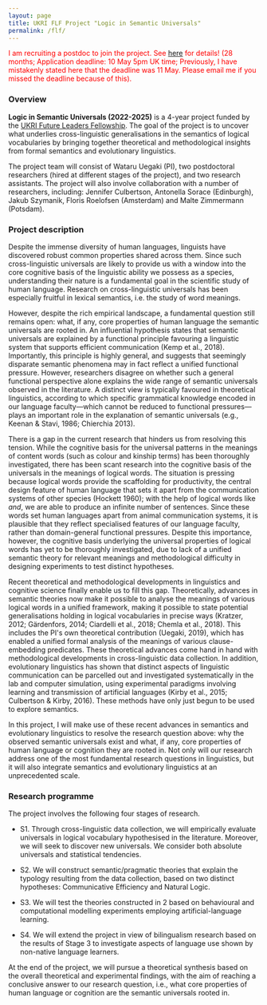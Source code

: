 ```yaml
---
layout: page
title: UKRI FLF Project "Logic in Semantic Universals"
permalink: /flf/
---
```


<span style="color:red">I am recruiting a postdoc to join the project. See [here](https://elxw.fa.em3.oraclecloud.com/hcmUI/CandidateExperience/en/sites/CX_1001/job/3897) for details! (28 months; Application deadline: 10 May 5pm UK time; Previously, I have mistakenly stated here that the deadline was 11 May. Please email me if you missed the deadline because of this).<span style="color:red">

### Overview

**Logic in Semantic Universals (2022-2025)** is a 4-year project funded by the [UKRI
Future Leaders
Fellowship](https://www.ukri.org/our-work/developing-people-and-skills/future-leaders-fellowships/).
The goal of the project is to uncover what underlies cross-linguistic
generalisations in the semantics of logical vocabularies by bringing together
theoretical and methodological insights from formal semantics and evolutionary
linguistics.

The project team will consist of Wataru Uegaki (PI), two postdoctoral
researchers (hired at different stages of the project), and two research
assistants. The project will also involve collaboration with a number of
researchers, including: Jennifer Culbertson, Antonella Sorace (Edinburgh),
Jakub Szymanik, Floris Roelofsen (Amsterdam) and Malte Zimmermann (Potsdam).

### Project description

Despite the immense diversity of human languages, linguists have discovered
robust common properties shared across them. Since such cross-linguistic
universals are likely to provide us with a window into the core cognitive
basis of the linguistic ability we possess as a species, understanding their
nature is a fundamental goal in the scientific study of human language.
Research on cross-linguistic universals has been especially fruitful in
lexical semantics, i.e. the study of word meanings.

However, despite the rich empirical landscape, a fundamental question still
remains open: what, if any, core properties of human language the semantic
universals are rooted in. An influential hypothesis states that semantic
universals are explained by a functional principle favouring a linguistic
system that supports efficient communication (Kemp et al., 2018). Importantly,
this principle is highly general, and suggests that seemingly disparate
semantic phenomena may in fact reflect a unified functional pressure. However,
researchers disagree on whether such a general functional perspective alone
explains the wide range of semantic universals observed in the literature. A
distinct view is typically favoured in theoretical linguistics, according to
which specific grammatical knowledge encoded in our language faculty—which
cannot be reduced to functional pressures— plays an important role in the
explanation of semantic universals (e.g., Keenan & Stavi, 1986; Chierchia 2013).

There is a gap in the current research that hinders us from resolving this
tension. While the cognitive basis for the universal patterns in the meanings
of content words (such as colour and kinship terms) has been thoroughly
investigated, there has been scant research into the cognitive basis of the
universals in the meanings of logical words. The situation is pressing because
logical words provide the scaffolding for productivity, the central design
feature of human language that sets it apart from the communication systems of
other species (Hockett 1960); with the help of logical words like _and_, we
are able to produce an infinite number of sentences. Since these words set
human languages apart from animal communication systems, it is plausible that
they reflect specialised features of our language faculty, rather than
domain-general functional pressures. Despite this importance, however, the
cognitive basis underlying the universal properties of logical words has yet
to be thoroughly investigated, due to lack of a unified semantic theory for
relevant meanings and methodological difficulty in designing experiments to
test distinct hypotheses.

Recent theoretical and methodological developments in linguistics and
cognitive science finally enable us to fill this gap. Theoretically, advances
in semantic theories now make it possible to analyse the meanings of various
logical words in a unified framework, making it possible to state potential
generalisations holding in logical vocabularies in precise ways (Kratzer,
2012; Gärdenfors, 2014; Ciardelli et al., 2018; Chemla et al., 2018). This
includes the PI's own theoretical contribution (Uegaki, 2019), which has
enabled a unified formal analysis of the meanings of various clause-embedding
predicates. These theoretical advances come hand in hand with methodological
developments in cross-linguistic data collection. In addition, evolutionary
linguistics has shown that distinct aspects of linguistic communication can be
parcelled out and investigated systematically in the lab and computer
simulation, using experimental paradigms involving learning and transmission
of artificial languages (Kirby et al., 2015; Culbertson & Kirby, 2016). These
methods have only just begun to be used to explore semantics.

In this project, I will make use of these recent advances in semantics and
evolutionary linguistics to resolve the research question above: why the
observed semantic universals exist and what, if any, core properties of human
language or cognition they are rooted in. Not only will our research address
one of the most fundamental research questions in linguistics, but it will
also integrate semantics and evolutionary linguistics at an unprecedented
scale. 

### Research programme

The project involves the following four stages of research.

- S1. Through cross-linguistic data collection, we will empirically evaluate universals in logical vocabulary hypothesised in the literature. Moreover, we will seek to discover new universals. We consider both absolute universals and statistical tendencies.

- S2. We will construct semantic/pragmatic theories that explain the typology resulting from the data collection, based on two distinct hypotheses: Communicative Efficiency and Natural Logic.

- S3. We will test the theories constructed in 2 based on behavioural and computational modelling
experiments employing artificial-language learning.

- S4. We will extend the project in view of bilingualism research based on the results of Stage 3 to
investigate aspects of language use shown by non-native language learners.

At the end of the project, we will pursue a theoretical synthesis based on the overall theoretical and experimental findings, with the aim of reaching a conclusive answer to our research question, i.e., what core properties of human language or cognition are the semantic universals rooted in.
